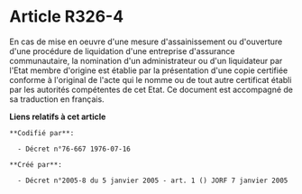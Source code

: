 # Article R326-4

En cas de mise en oeuvre d'une mesure d'assainissement ou d'ouverture d'une procédure de liquidation d'une entreprise
d'assurance communautaire, la nomination d'un administrateur ou d'un liquidateur par l'Etat membre d'origine est établie par
la présentation d'une copie certifiée conforme à l'original de l'acte qui le nomme ou de tout autre certificat établi par les
autorités compétentes de cet Etat. Ce document est accompagné de sa traduction en français.

**Liens relatifs à cet article**

	**Codifié par**:

	  - Décret n°76-667 1976-07-16

	**Créé par**:

	  - Décret n°2005-8 du 5 janvier 2005 - art. 1 () JORF 7 janvier 2005
